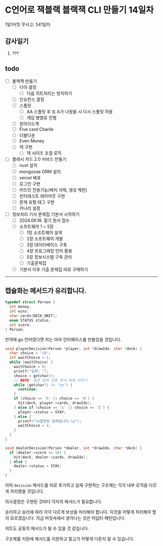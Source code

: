 # C언어로 잭블랙 블랙잭 CLI 만들기 14일차

1일1커밋 무사고: 541일차

## 감사일기

1. ???

## todo

- [ ] 블랙잭 만들기
  - [ ] 다이 결정
    - [ ] 다음 히트처리는 방지하기
  - [ ] 인슈런스 결정
  - [ ] 스플릿
    - [ ] AA 스플릿 후 또 A가 나왔을 시 다시 스플릿 허용
    - [ ] 게임 병렬로 진행
  - [ ] 원아이드잭
  - [ ] Five card Charlie
  - [ ] 더블다운
  - [ ] Even Money
  - [ ] 덱 구현
    - [ ] 덱 사이즈 조절 로직
- [ ] 플래시 카드 2.0 서비스 만들기
  - [ ] nuxt 설치
  - [ ] mongoose ORM 설치
  - [ ] vercel 배포
  - [ ] 로그인 구현
  - [ ] 어드민 전용기능(배치 삭제, 생성 제한)
  - [ ] 핀터레스트 레이아웃 구현
  - [ ] 문제 유형 태그 구현
  - [ ] 카나리 설정
- [ ] 정보처리 기사 문제집 기본서 시작하기
  - [ ] 2024.06.18. 필기 원서 접수
  - [ ] 소프트웨어 1 ~ 5장
    - [ ] 1장 소프트웨어 설계
    - [ ] 2장 소프트웨어 개발
    - [ ] 3장 데이터베이스 구축
    - [ ] 4장 프로그래밍 언어 활용
    - [ ] 5장 정보시스템 구축 관리
    - [ ] 기출문제집
  - [ ] 기본서 이후 기출 문제집 따로 구매하기

---

## 캡슐화는 메서드가 유리합니다.

```c
typedef struct Person {
  int money;
  int wins;
  char cards[DECK_UNIT];
  enum STATUS status;
  int score;
} Person;
```

만약에 go 언어였다면 저는 아마 인터페이스를 만들었을 것입니다.

```c
void playerDecision(Person *player, int *drawIdx, char *deck) {
  char choice = '\0';
  int waitChoice = 1;
  while (waitChoice) {
    waitChoice = 0;
    printf("입력: ");
    choice = getchar();
    // NOTE: 표준 입력 이후 즉시 버퍼 비우기
    while (getchar() != '\n') {
      continue;
    }
    if (choice == 'h' || choice == 'H') {
      hit(deck, player->cards, drawIdx);
    } else if (choice == 's' || choice == 'S') {
      player->status = STAY;
    } else {
      printf("\n잘못된 입력입니다.\n");
      waitChoice = 1;
    }
  }
}

void dealerDecision(Person *dealer, int *drawIdx, char *deck) {
  if (dealer->score <= 16) {
    hit(deck, dealer->cards, drawIdx);
  } else {
    dealer->status = STAY;
  }
}
```

아마 `decision` 메서드를 따로 추가하고 실제 구현하는 구조체는 각각 내부 로직을 다르게 처리했을 것입니다.

의사결정은 구현된 것마다 각자의 메서드가 필요합니다.

승리하고 승리에 따라 각각 다르게 보상을 처리해야 합니다. 이것을 어떻게 처리해야 할지 모르겠습니다. 지금 머릿속에서 생각나는 것은 어답터 패턴입니다.

히트도 공동의 메서드가 될 수 있을 것 같습니다.

구조체를 지원에 메서드를 지원하고 말고가 어떻게 다른지 알 수 있습니다.
